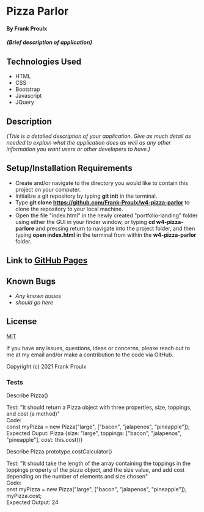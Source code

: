 # Pizza Parlor

#### By Frank Proulx

#### _{Brief description of application}_

## Technologies Used

* HTML
* CSS
* Bootstrap
* Javascript
* JQuery

## Description

_{This is a detailed description of your application. Give as much detail as needed to explain what the application does as well as any other information you want users or other developers to have.}_

## Setup/Installation Requirements

* Create and/or navigate to the directory you would like to contain this project on your computer.
* Initialize a git repository by typing **git init** in the terminal.
* Type **git clone https://github.com/Frank-Proulx/w4-pizza-parlor** to clone the repository to your local machine.
* Open the file "index.html" in the newly created "portfolio-landing" folder using either the GUI in your finder window, or typing **cd w4-pizza-parlore** and pressing return to navigate into the project folder, and then typing **open index.html** in the terminal from within the **w4-pizza-parlor** folder.  

## Link to [GitHub Pages](https://frank-proulx.github.io/w4-pizza-parlor/)

## Known Bugs

* _Any known issues_
* _should go here_

## License

[MIT](https://opensource.org/licenses/MIT)

If you have any issues, questions, ideas or concerns, please reach out to me at my email and/or make a contribution to the code via GitHub.

Copyright (c) 2021 Frank Proulx

### Tests

Describe Pizza()

Test: "It should return a Pizza object with three properties, size, toppings, and cost (a method)"  
Code:  
const myPizza = new Pizza("large", ["bacon", "jalapenos", "pineapple"]);  
Expected Ouput: Pizza {size: "large", toppings: ["bacon", "jalapenos", "pineapple"], cost: this.cost()}  

Describe Pizza.prototype.costCalculator()  

Test: "It should take the length of the array containing the toppings in the toppings property of the pizza object, and the size value, and add cost depending on the number of elements and size chosen"  
Code:  
onst myPizza = new Pizza("large", ["bacon", "jalapenos", "pineapple"]);  
myPizza.cost;  
Expected Output: 24  

